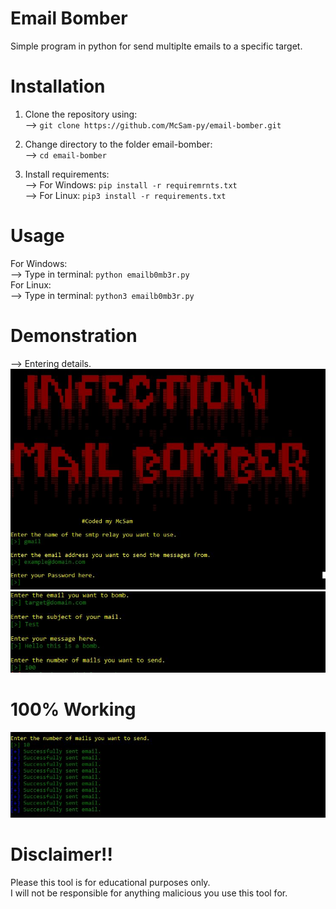 # Email Bomber
Simple program in python for send multiplte emails to a specific target.

# Installation
1. Clone the repository using:<br> 
  --> `git clone https://github.com/McSam-py/email-bomber.git`
  
2. Change directory to the folder email-bomber:<br>
  --> `cd email-bomber`
  
3. Install requirements:<br>
  --> For Windows: `pip install -r requiremrnts.txt`<br>
  --> For Linux: `pip3 install -r requirements.txt`
  
# Usage
For Windows:<br>
  --> Type in terminal: `python emailb0mb3r.py`<br>
For Linux:<br>
  --> Type in terminal: `python3 emailb0mb3r.py`<br>

# Demonstration
--> Entering details.<br>
![Image of Banner](/images/pic1.JPG)
![Image of Banner](/images/pic2.JPG)

# 100% Working
![Image of Banner](/images/pic3.JPG)

# Disclaimer!! 
Please this tool is for educational purposes only.<br>
I will not be responsible for anything malicious you use this tool for.
